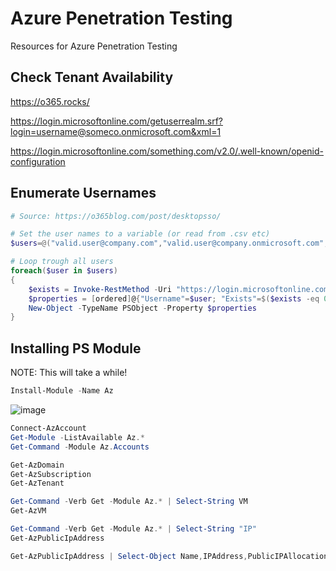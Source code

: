# Azure Penetration Testing
Resources for Azure Penetration Testing

## Check Tenant Availability
https://o365.rocks/

https://login.microsoftonline.com/getuserrealm.srf?login=username@someco.onmicrosoft.com&xml=1

https://login.microsoftonline.com/something.com/v2.0/.well-known/openid-configuration

## Enumerate Usernames
```powershell
# Source: https://o365blog.com/post/desktopsso/

# Set the user names to a variable (or read from .csv etc)
$users=@("valid.user@company.com","valid.user@company.onmicrosoft.com","invalid.user@company.com","valid.user_gmail.com#EXT#@company.onmicrosoft.com")

# Loop trough all users
foreach($user in $users)
{
    $exists = Invoke-RestMethod -Uri "https://login.microsoftonline.com/common/GetCredentialType" -ContentType "application/json" -Method POST -Body (@{"username"="$user"; "isOtherIdpSupported" =  $true}|ConvertTo-Json) | Select -ExpandProperty IfExistsResult
    $properties = [ordered]@{"Username"=$user; "Exists"=$($exists -eq 0 -or $exists -eq 6)}
    New-Object -TypeName PSObject -Property $properties
}
```

## Installing PS Module
NOTE: This will take a while!

```powershell
Install-Module -Name Az
```

![image](https://user-images.githubusercontent.com/65491437/155021256-035c30a7-02b1-406f-a133-1b3b09e35c6f.png)

```powershell
Connect-AzAccount
Get-Module -ListAvailable Az.*
Get-Command -Module Az.Accounts
```
```powershell
Get-AzDomain
Get-AzSubscription
Get-AzTenant
```
```powershell
Get-Command -Verb Get -Module Az.* | Select-String VM
Get-AzVM
```
```powershell
Get-Command -Verb Get -Module Az.* | Select-String "IP"
Get-AzPublicIpAddress
```

```powershell
Get-AzPublicIpAddress | Select-Object Name,IPAddress,PublicIPAllocationMethod
```
